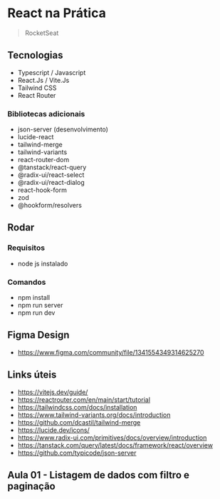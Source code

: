 # React na Prática

> RocketSeat

## Tecnologias

- Typescript / Javascript
- React.Js / Vite.Js
- Tailwind CSS
- React Router

### Bibliotecas adicionais

- json-server (desenvolvimento)
- lucide-react
- tailwind-merge
- tailwind-variants
- react-router-dom
- @tanstack/react-query
- @radix-ui/react-select
- @radix-ui/react-dialog
- react-hook-form
- zod
- @hookform/resolvers

## Rodar

### Requisitos

- node js instalado

### Comandos

- npm install
- npm run server
- npm run dev

## Figma Design

- https://www.figma.com/community/file/1341554349314625270

## Links úteis

- https://vitejs.dev/guide/
- https://reactrouter.com/en/main/start/tutorial
- https://tailwindcss.com/docs/installation
- https://www.tailwind-variants.org/docs/introduction
- https://github.com/dcastil/tailwind-merge
- https://lucide.dev/icons/
- https://www.radix-ui.com/primitives/docs/overview/introduction
- https://tanstack.com/query/latest/docs/framework/react/overview
- https://github.com/typicode/json-server

## Aula 01 - Listagem de dados com filtro e paginação
